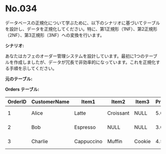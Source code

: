 # No.034


データベースの正規化について学ぶために、以下のシナリオに基づいてテーブルを設計し、データを正規化してください。特に、第1正規形（1NF）、第2正規形（2NF）、第3正規形（3NF）への変換を行います。

**シナリオ:**

あなたはカフェのオーダー管理システムを設計しています。最初に1つのテーブルを作成しましたが、データが冗長で非効率的になっています。これを正規化する手順を示してください。

**元のテーブル:**

**Orders テーブル:**

| OrderID | CustomerName | Item1         | Item2         | Item3         | Price1 | Price2 | Price3 | TotalPrice | Address          |
|---------|--------------|---------------|---------------|---------------|--------|--------|--------|------------|------------------|
| 1       | Alice        | Latte         | Croissant     | NULL          | 5.00   | 3.00   | NULL   | 8.00       | 123 Main St      |
| 2       | Bob          | Espresso      | NULL          | NULL          | 3.00   | NULL   | NULL   | 3.00       | 456 Oak St       |
| 3       | Charlie      | Cappuccino    | Muffin        | Cookie        | 4.50   | 2.50   | 1.50   | 8.50       | 789 Pine St      |
